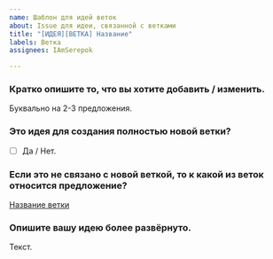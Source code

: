 ```yaml
---
name: Шаблон для идей веток
about: Issue для идеи, связанной с ветками
title: "[ИДЕЯ][ВЕТКА] Название"
labels: Ветка
assignees: IAmSerepok

---
```


### Кратко опишите то, что вы хотите добавить / изменить.
Буквально на 2-3 предложения.

### Это идея для создания полностью новой ветки?
- [ ] Да / Нет.

### Если это не связано с новой веткой, то к какой из веток относится предложение?
[Название ветки](https://example.com/)

### Опишите вашу идею более развёрнуто.
Текст.
